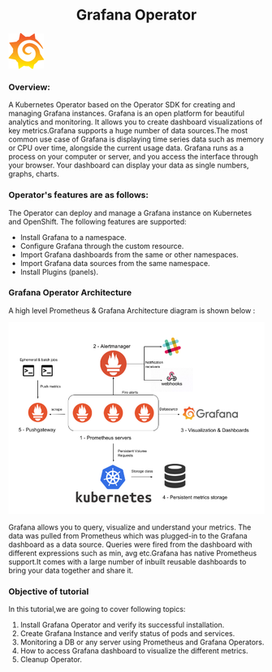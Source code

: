 <h1 align="center">Grafana Operator</h1>

![Logo](_images/logo.PNG)


### Overview:

A Kubernetes Operator based on the Operator SDK for creating and managing Grafana instances.
Grafana is an open platform for beautiful analytics and monitoring. It allows you to create dashboard visualizations of key metrics.Grafana supports a huge number of data sources.The most common use case of Grafana is displaying time series data such as memory or CPU over time, alongside the current usage data.
Grafana runs as a process on your computer or server, and you access the interface through your browser. Your dashboard can display your data as single numbers, graphs, charts.

### Operator's features are as follows:

The Operator can deploy and manage a Grafana instance on Kubernetes and OpenShift. The following features are supported:

- Install Grafana to a namespace.
- Configure Grafana through the custom resource.
- Import Grafana dashboards from the same or other namespaces.
- Import Grafana data sources from the same namespace.
- Install Plugins (panels).

### Grafana Operator Architecture
A high level Prometheus & Grafana Architecture diagram is shown below :

![](_images/Grafana-Architecture.png)


Grafana allows you to query, visualize and understand your metrics. 
The data was pulled from Prometheus which was plugged-in to the Grafana dashboard as a data source. Queries were fired from the dashboard with different expressions such as min, avg etc.Grafana has native Prometheus support.It comes with a large number of inbuilt reusable dashboards to bring your data together and share it.

### Objective of tutorial

In this tutorial,we are going to cover following topics:

1. Install Grafana Operator and verify its successful installation.
2. Create Grafana Instance and verify status of pods and services.
3. Monitoring a DB or any server using Prometheus and Grafana Operators.
4. How to access Grafana dashboard to visualize the different metrics.
5. Cleanup Operator.
